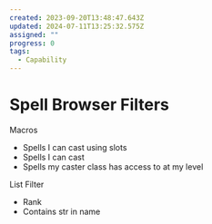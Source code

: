 ```yaml
---
created: 2023-09-20T13:48:47.643Z
updated: 2024-07-11T13:25:32.575Z
assigned: ""
progress: 0
tags:
  - Capability
---
```


# Spell Browser Filters

Macros
- Spells I can cast using slots
- Spells I can cast
- Spells my caster class has access to at my level

List Filter
- Rank
- Contains str in name
